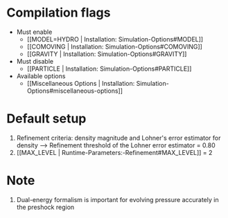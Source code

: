 # Compilation flags
- Must enable
   - [[MODEL=HYDRO | Installation: Simulation-Options#MODEL]]
   - [[COMOVING | Installation: Simulation-Options#COMOVING]]
   - [[GRAVITY | Installation: Simulation-Options#GRAVITY]]
- Must disable
   - [[PARTICLE | Installation: Simulation-Options#PARTICLE]]
- Available options
   - [[Miscellaneous Options | Installation: Simulation-Options#miscellaneous-options]]


# Default setup
1. Refinement criteria: density magnitude and Lohner's error estimator for density
   --> Refinement threshold of the Lohner error estimator = 0.80
2. [[MAX_LEVEL | Runtime-Parameters:-Refinement#MAX_LEVEL]] = 2


# Note
1. Dual-energy formalism is important for evolving pressure accurately in the
   preshock region

